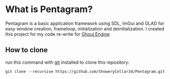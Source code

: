 # What is Pentagram?
Pentagram is a basic application framework using SDL, ImGui and GLAD for easy window creation, frameloop, initialization and deinitialization. I created this project for my code re-write for [Ghoul Engine](https://github.com/ShoweryCellar34/Ghoul-Engine/tree/dev).

## How to clone
run this command with [git](https://git-scm.com/) installed to clone this repository:
```
git clone --recursive https://github.com/ShoweryCellar34/Pentagram.git 
```
